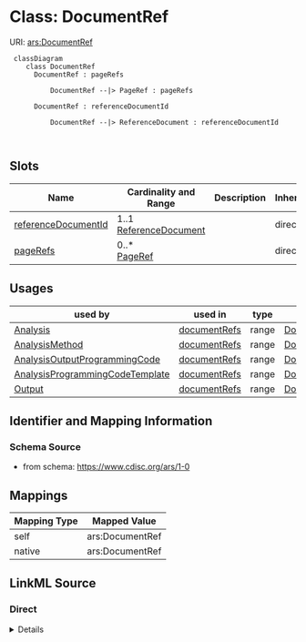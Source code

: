 # Class: DocumentRef



URI: [ars:DocumentRef](https://www.cdisc.org/ars/1-0/DocumentRef)



```mermaid
 classDiagram
    class DocumentRef
      DocumentRef : pageRefs
        
          DocumentRef --|> PageRef : pageRefs
        
      DocumentRef : referenceDocumentId
        
          DocumentRef --|> ReferenceDocument : referenceDocumentId
        
      
```




<!-- no inheritance hierarchy -->


## Slots

| Name | Cardinality and Range | Description | Inheritance |
| ---  | --- | --- | --- |
| [referenceDocumentId](referenceDocumentId.md) | 1..1 <br/> [ReferenceDocument](ReferenceDocument.md) |  | direct |
| [pageRefs](pageRefs.md) | 0..* <br/> [PageRef](PageRef.md) |  | direct |





## Usages

| used by | used in | type | used |
| ---  | --- | --- | --- |
| [Analysis](Analysis.md) | [documentRefs](documentRefs.md) | range | [DocumentRef](DocumentRef.md) |
| [AnalysisMethod](AnalysisMethod.md) | [documentRefs](documentRefs.md) | range | [DocumentRef](DocumentRef.md) |
| [AnalysisOutputProgrammingCode](AnalysisOutputProgrammingCode.md) | [documentRefs](documentRefs.md) | range | [DocumentRef](DocumentRef.md) |
| [AnalysisProgrammingCodeTemplate](AnalysisProgrammingCodeTemplate.md) | [documentRefs](documentRefs.md) | range | [DocumentRef](DocumentRef.md) |
| [Output](Output.md) | [documentRefs](documentRefs.md) | range | [DocumentRef](DocumentRef.md) |






## Identifier and Mapping Information







### Schema Source


* from schema: https://www.cdisc.org/ars/1-0





## Mappings

| Mapping Type | Mapped Value |
| ---  | ---  |
| self | ars:DocumentRef |
| native | ars:DocumentRef |





## LinkML Source

<!-- TODO: investigate https://stackoverflow.com/questions/37606292/how-to-create-tabbed-code-blocks-in-mkdocs-or-sphinx -->

### Direct

<details>
```yaml
name: DocumentRef
from_schema: https://www.cdisc.org/ars/1-0
rank: 1000
slots:
- referenceDocumentId
- pageRefs

```
</details>

### Induced

<details>
```yaml
name: DocumentRef
from_schema: https://www.cdisc.org/ars/1-0
rank: 1000
attributes:
  referenceDocumentId:
    name: referenceDocumentId
    from_schema: https://www.cdisc.org/ars/1-0
    rank: 1000
    alias: referenceDocumentId
    owner: DocumentRef
    domain_of:
    - DocumentRef
    range: ReferenceDocument
    required: true
    inlined: false
  pageRefs:
    name: pageRefs
    from_schema: https://www.cdisc.org/ars/1-0
    rank: 1000
    multivalued: true
    alias: pageRefs
    owner: DocumentRef
    domain_of:
    - DocumentRef
    range: PageRef

```
</details>